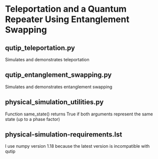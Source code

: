 # Teleportation and a Quantum Repeater Using Entanglement Swapping
## qutip_teleportation.py
Simulates and demonstrates teleportation
## qutip_entanglement_swapping.py
Simulates and demonstrates entanglement swapping
## physical_simulation_utilities.py
Function same_state() returns True if both arguments represent the same state (up to a phase factor)
## physical-simulation-requirements.lst
I use numpy version 1.18 because the latest version is incompatible with qutip
